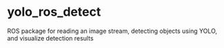 # yolo_ros_detect
ROS package for reading an image stream, detecting objects using YOLO, and visualize detection results

